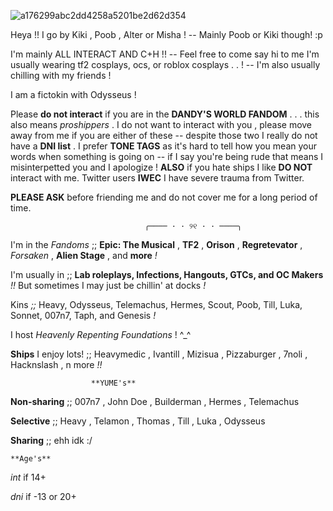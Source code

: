 ![a176299abc2dd4258a5201be2d62d354](https://github.com/user-attachments/assets/ba455628-eb96-472b-b0b0-b32c66b8e5b9)



Heya !! I go by Kiki , Poob , Alter or Misha ! -- Mainly Poob or Kiki though! :p

I'm mainly ALL INTERACT AND C+H !! -- Feel free to come say hi to me I'm usually wearing tf2 cosplays, ocs, or roblox cosplays . . ! -- I'm also usually chilling with my friends !

I am a fictokin with Odysseus ! 

Please **do not interact** if you are in the **DANDY'S WORLD FANDOM** . . . this also means *proshippers* . I do not want to interact with you , please move away from me if you are either of these -- despite those two I really do not have a **DNI list** .
I prefer **TONE TAGS** as it's hard to tell how you mean your words when something is going on -- if I say you're being rude that means I misinterpetted you and I apologize !
**ALSO** if you hate ships I like **DO NOT** interact with me.
Twitter users **IWEC** I have severe trauma from Twitter.

**PLEASE ASK** before friending me and do not cover me for a long period of time.

                                  ╭──── · · ୨୧ · · ────╮

I'm in the *Fandoms* ;; **Epic: The Musical** , **TF2** , **Orison** , **Regretevator** , *Forsaken* , **Alien Stage** , and __more__ *!*

>

I'm usually in ;; **Lab roleplays, Infections, Hangouts, GTCs, and OC Makers** *!!* But sometimes I may just be chillin' at docks *!*

>

Kins *;;*  Heavy, Odysseus, Telemachus, Hermes, Scout, Poob, Till, Luka, Sonnet, 007n7, Taph, and Genesis *!*

>

I host *Heavenly Repenting Foundations* ! ^_^

>

**Ships** I enjoy lots! ;; Heavymedic , Ivantill , Mizisua , Pizzaburger , 7noli , Hacknslash , n more *!!*

>

                      **YUME's**
**Non-sharing** ;; 007n7 , John Doe , Builderman , Hermes , Telemachus


**Selective** ;; Heavy , Telamon , Thomas , Till , Luka , Odysseus

 
**Sharing** ;; ehh idk :/

>

    **Age's**
*int* if 14+


*dni* if -13 or 20+

